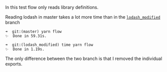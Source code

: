 In this test flow only reads library definitions.

Reading lodash in master takes a lot more time than in the [`lodash_modified`](https://github.com/Zmetser/lodash_flow_test/compare/lodash_modified) branch

```
➜  git:(master) yarn flow
✨  Done in 59.31s.
```

```
➜  git:(lodash_modified) time yarn flow
✨  Done in 1.19s.
```

The only difference between the two branch is that I removed the individual exports.